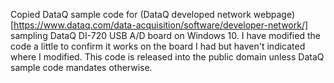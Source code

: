 Copied DataQ sample code for (DataQ developed network webpage)[https://www.dataq.com/data-acquisition/software/developer-network/] sampling DataQ DI-720 USB A/D board on Windows 10. I have modified the code a little to confirm it works on the board I had but haven't indicated where I modified. This code is released into the public domain unless DataQ sample code mandates otherwise.
